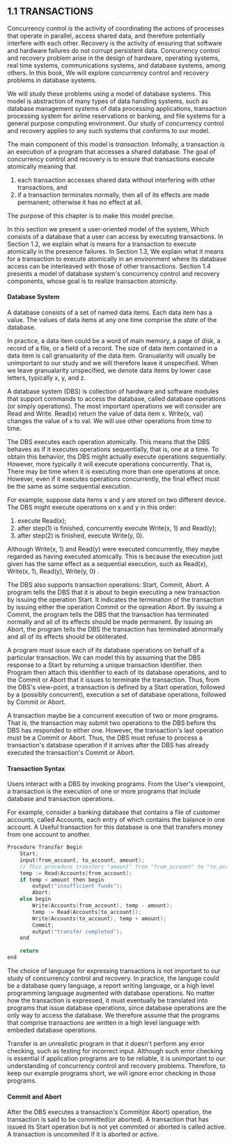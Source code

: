 1.1 TRANSACTIONS
-----

Concurrency control is the activity of coordinating the actions of processes that operate in parallel, 
access shared data, and therefore potentially interfere with each other. Recovery is the activity of ensuring
that software and hardware failures do not corrupt persistent data. Concurrency control and recovery problem
arise in the design of hardware, operating systems, real time systems, communications systems, and database 
systems, among others. In this book, We will explore concurrency control and recovery problems in database systems.

We will study these problems using a model of database systems. This model is abstraction of many types of data
handling systems, such as database management systems of data processing applications, transaction processing system
for airline reservations or banking, and file systems for a general purpose computing environment. Our study of
concurrency control and recovery applies to any such systems that conforms to our model.

The main component of this model is *transaction*. Infomally, a transaction is an execution of a program that accesses
a shared database. The goal of concurrency control and recovery is to ensure that transactions execute atomically
meaning that

1. each transaction accesses shared data without interfering with other transactions, and 
2. if a transaction terminates normally, then all of its effects are made permanent; otherwise it has no effect at all.

The purpose of this chapter is to make this model precise.

In this section we present a user-oriented model of the system, Which consists of a database that a user can access
by executing transactions. In Section 1.2, we explain what is means for a transaction to execute atomically in the presence
failures. In Section 1.3, We explain what it means for a transaction to execute atomically in an environment where its
database access can be interleaved with those of other transactions. Section 1.4 presents a model of database system's
concurrency control and recovery components, whose goal is to realize transaction atomicity.

#### Database System

A database consists of a set of named data items. Each data item has a value. The values of data items at any one time
comprise the *state* of the database.

In practice, a data item could be a word of main memory, a page of disk, a record of a file, or a field of a record. The
size of data item contained in a data item is call granualarity of the data item. Granualarity will usually be unimportant
to our study and we will therefore leave it unspecified. When we leave granualarity unspecified, we denote data items by
lower case letters, typically x, y, and z.

A database system (DBS) is collection of hardware and software modules that support commands to access the database, called
database operations (or simply operations). The most important operations we will consider are Read and Write. Read(x)
return the value of data item x. Write(x, val) changes the value of x to val. We will use other operations from time to time.

The DBS executes each operation atomically. This means that the DBS behaves as if it executes operations sequentially, that
is, one at a time. To obtain this behavior, ths DBS might actually execute operations sequentially. However, more typically
it will execute operations concurrently. That is, There may be time when it is executing more than one operations at once.
However, even if it executes operations concurrently, the final effect must be the same as some sequential execution.

For example, suppose data items x and y are stored on two different device. The DBS might execute operations on x and y in
this order:

1. execute Read(x);
2. after step(1) is finished, concurrently execute Write(x, 1) and Read(y);
3. after step(2) is finished, execute Write(y, 0).

Although Write(x, 1) and Read(y) were executed concurrently, they maybe regarded as having executed atomically. This is 
because the execution just given has the same effect as a sequential execution, such as Read(x), Write(x, 1), Read(y), Write(y, 0) .

The DBS also supports transaction operations: Start, Commit, Abort. A program tells the DBS that it is about to begin
executing a new transaction by issuing the operation Start. It indicates the termination of the transaction by issuing
either the operation Commit or the opreation Abort. By issuing a Commit, the program tells the DBS that the transaction
has terminated normally and all of its effects should be made permanent. By issuing an Abort, the program tells the DBS
the transaction has terminated abnormally and all of its effects should be obliterated.

A program must issue each of its database operations on behalf of a particular transaction. We can model this by assuming
that the DBS response to a Start by returning a unique transaction identifier. then Program then attach this identifier
to each of its database operations, and to the Commit or Abort that it issues to terminate the transaction. Thus, from the
DBS's view-point, a transaction is defined by a Start operation, followed by a (possibly concurrent), execution a set of
database operations, followed by Commit or Abort.

A transaction maybe be a concurrent execution of two or more programs. That is, the transaction may submit two operations
to the DBS before ths DBS has responded to either one. However, the transaction's last operation must be a Commit or Abort.
Thus, the DBS must refuse to process a transaction's database operation if it arrives after the DBS has already executed
the transaction's Commit or Abort.

#### Transaction Syntax

Users interact with a DBS by invoking programs. From the User's viewpoint, a transaction is the execution of one or more
programs that include database and transaction operations.

For example, consider a banking database that contains a file of customer accounts, called Accounts, each entry of which
contains the balance in one account. A Useful transaction for this database is one that transfers money from one account
 to another.
 
 ```c++
 Procedure Transfer Begin
     Start;
     input(from_account, to_account, amount);
     // This procedure transfers "amount" from "from_account" to "to_account"
     temp := Read(Accounts[from_account];
     if temp < amount then begin
         output("insufficient funds");
         Abort;
     else begin
         Write(Accounts(from_account), temp - amount);
         temp := Read(Accounts[to_account]);
         Write(Accounts(to_account), temp + amount);
         Commit;
         output("transfer completed");
     end
     
     return
 end
 ```

The choice of language for expressing transactions is not important to our study of concurrency control and recovery.
In practice, the languge could be a database query language, a report writing language, or a high level programming
language augmented with database operations. No matter how the transaction is expressed, it must eventually be translated
into programs that issue database operations, since database operations are the only way to access the database. We
therefore assume that the programs that comprise transactions are written in a high level language with embeded database
operations.

Transfer is an unrealistic program in that it doesn't perform any error checking, such as testing for incorrect input.
Although such error checking is essential if application programs are to be reliable, it is unimportant to our 
understanding of concurrency control and recovery problems. Therefore, to keep our example programs short, we will ignore 
error checking in those programs.
 
 #### Commit and Abort
 
After the DBS executes a transaction's Commit(or Abort) operation, the transaction is said to be committed(or aborted). 
A transaction that has issued its Start operation but is not yet commited or aborted is called active. A transaction 
is uncommited if it is aborted or active.
  
  
